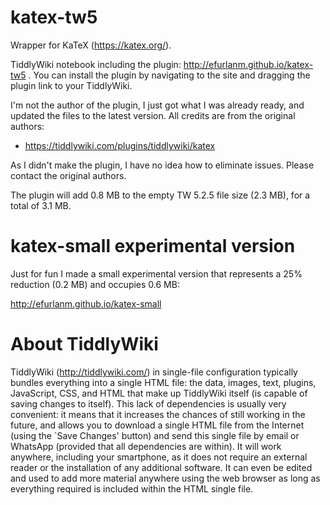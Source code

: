 # katex-tw5

Wrapper for KaTeX (https://katex.org/).

TiddlyWiki notebook including the plugin: http://efurlanm.github.io/katex-tw5 . You can install the plugin by navigating to the site and dragging the plugin link to your TiddlyWiki.

I'm not the author of the plugin, I just got what I was already ready, and updated the files to the latest version. All credits are from the original authors:

* https://tiddlywiki.com/plugins/tiddlywiki/katex

As I didn't make the plugin, I have no idea how to eliminate issues. Please contact the original authors.

The plugin will add 0.8 MB to the empty TW 5.2.5 file size (2.3 MB), for a total of 3.1 MB.


# katex-small experimental version

Just for fun I made a small experimental version that represents a 25% reduction (0.2 MB) and occupies 0.6 MB:

http://efurlanm.github.io/katex-small


# About TiddlyWiki

TiddlyWiki (http://tiddlywiki.com/) in single-file configuration typically bundles everything into a single HTML file: the data, images, text, plugins, JavaScript, CSS, and HTML that make up TiddlyWiki itself (is capable of saving changes to itself). This lack of dependencies is usually very convenient: it means that it increases the chances of still working in the future, and allows you to download a single HTML file from the Internet (using the `Save Changes' button) and send this single file by email or WhatsApp (provided that all dependencies are within). It will work anywhere, including your smartphone, as it does not require an external reader or the installation of any additional software. It can even be edited and used to add more material anywhere using the web browser as long as everything required is included within the HTML single file.

